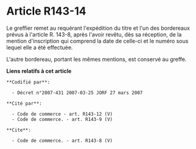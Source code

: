# Article R143-14

Le greffier remet au requérant l'expédition du titre et l'un des bordereaux prévus à l'article R. 143-8, après l'avoir
revêtu, dès sa réception, de la mention d'inscription qui comprend la date de celle-ci et le numéro sous lequel elle a été
effectuée.

L'autre bordereau, portant les mêmes mentions, est conservé au greffe.

**Liens relatifs à cet article**

	**Codifié par**:

	  - Décret n°2007-431 2007-03-25 JORF 27 mars 2007

	**Cité par**:

	  - Code de commerce - art. R143-12 (V)
	  - Code de commerce. - art. R143-9 (V)

	**Cite**:

	  - Code de commerce. - art. R143-8 (V)
